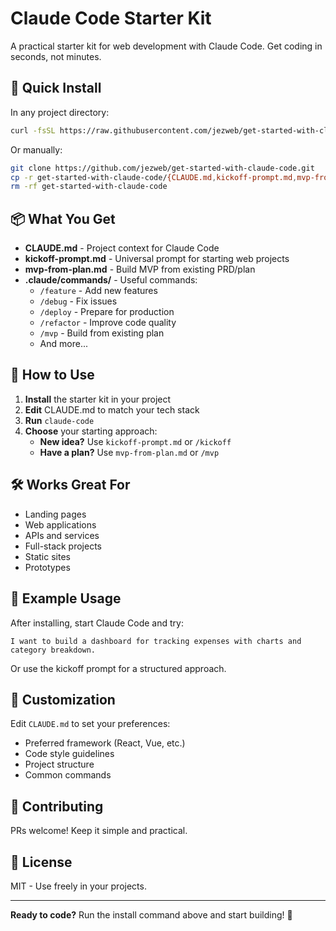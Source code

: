 # Claude Code Starter Kit

A practical starter kit for web development with Claude Code. Get coding in seconds, not minutes.

## 🚀 Quick Install

In any project directory:

```bash
curl -fsSL https://raw.githubusercontent.com/jezweb/get-started-with-claude-code/main/install.sh | sh
```

Or manually:

```bash
git clone https://github.com/jezweb/get-started-with-claude-code.git
cp -r get-started-with-claude-code/{CLAUDE.md,kickoff-prompt.md,mvp-from-plan.md,.claude} .
rm -rf get-started-with-claude-code
```

## 📦 What You Get

- **CLAUDE.md** - Project context for Claude Code
- **kickoff-prompt.md** - Universal prompt for starting web projects
- **mvp-from-plan.md** - Build MVP from existing PRD/plan
- **.claude/commands/** - Useful commands:
  - `/feature` - Add new features
  - `/debug` - Fix issues
  - `/deploy` - Prepare for production
  - `/refactor` - Improve code quality
  - `/mvp` - Build from existing plan
  - And more...

## 🎯 How to Use

1. **Install** the starter kit in your project
2. **Edit** CLAUDE.md to match your tech stack
3. **Run** `claude-code`
4. **Choose** your starting approach:
   - **New idea?** Use `kickoff-prompt.md` or `/kickoff`
   - **Have a plan?** Use `mvp-from-plan.md` or `/mvp`

## 🛠️ Works Great For

- Landing pages
- Web applications  
- APIs and services
- Full-stack projects
- Static sites
- Prototypes

## 📝 Example Usage

After installing, start Claude Code and try:

```
I want to build a dashboard for tracking expenses with charts and category breakdown.
```

Or use the kickoff prompt for a structured approach.

## 🎨 Customization

Edit `CLAUDE.md` to set your preferences:
- Preferred framework (React, Vue, etc.)
- Code style guidelines
- Project structure
- Common commands

## 🤝 Contributing

PRs welcome! Keep it simple and practical.

## 📄 License

MIT - Use freely in your projects.

---

**Ready to code?** Run the install command above and start building! 🚀